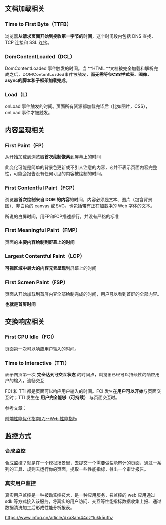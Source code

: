 ## 文档加载相关

### Time to First Byte（TTFB）

浏览器**从请求页面开始到接收第一字节的时间**，这个时间段内包括 DNS 查找、TCP 连接和 SSL 连接。

### DomContentLoaded（DCL）

DomContentLoaded 事件触发的时间。当 **HTML **文档被完全加载和解析完成之后，DOMContentLoaded事件被触发，**而无需等待CSS样式表、图像、async的脚本和子框架加载完成。**

### Load（L）

onLoad 事件触发的时间。页面所有资源都加载完毕后（比如图片，CSS），onLoad 事件才被触发。

## 内容呈现相关

### First Paint（FP）

从开始加载到浏览器**首次绘制像素**到屏幕上的时间

此变化可能是简单的背景色更新或不引人注意的内容，它并不表示页面内容完整性，可能会报告没有任何可见的内容被绘制的时间。

### First Contentful Paint（FCP）

浏览器**首次绘制来自 DOM 的内容**的时间，内容必须是文本、图片（包含背景图）、非白色的 canvas 或 SVG，也包括带有正在加载中的 Web 字体的文本。

所说的白屏时间，用FP和FCP描述都行，并没有严格的标准

### First Meaningful Paint（FMP）

页面的**主要内容绘制到屏幕上的时间**

### Largest Contentful Paint（LCP） 

**可视区域中最大的内容元素呈现**到屏幕上的时间

### First Screen Paint（FSP）

页面从开始加载到首屏内容全部绘制完成的时间，用户可以看到首屏的全部内容。

**也就是首屏时间**

## 交换响应相关

### First CPU Idle（FCI）

页面第一次可以响应用户输入的时间。

### Time to Interactive（TTI）

表示网页第一次 **完全达到可交互状态** 的时间点，浏览器已经可以持续性的响应用户的输入，流畅交互

FCI 和 TTI 都是页面可以响应用户输入的时间。FCI 发生在**用户可以开始**与页面交互时；TTI 发生在 **用户完全能够（可持续）** 与页面交互时。

参考文章：

[前端性能优化指南[7]--Web 性能指标](https://juejin.cn/post/6844904153869713416#heading-0)

## 监控方式

### 合成监控

合成监控？就是在一个模拟场景里，去提交一个需要做性能审计的页面，通过一系列的工具、规则去运行你的页面，提取一些性能指标，得出一个审计报告。

### 真实用户监控

真实用户监控是一种被动监控技术，是一种应用服务，被监控的 web 应用通过 sdk 等方式接入该服务，将真实的用户访问、交互等性能指标数据收集上报、通过数据清洗加工后形成性能分析报表。

https://www.infoq.cn/article/dxa8am44oz*lukk5ufhy